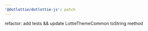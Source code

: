 ```yaml
---
'@dotlottie/dotlottie-js': patch
---
```


refactor: add tests && update LottieThemeCommon toString method
